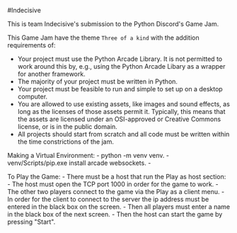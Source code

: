 #Indecisive

This is team Indecisive's submission to the Python Discord's Game Jam.

This Game Jam have the theme `Three of a kind` with the addition requirements of:
 - Your project must use the Python Arcade Library. 
 It is not permitted to work around this by, e.g., using the Python Arcade Libary as a wrapper for another framework.
 - The majority of your project must be written in Python.
 - Your project must be feasible to run and simple to set up on a desktop computer.
 - You are allowed to use existing assets, like images and sound effects, as long as the licenses of those assets permit it. 
 Typically, this means that the assets are licensed under an OSI-approved or Creative Commons license, or is in the public domain.
 - All projects should start from scratch and all code must be written within the time constrictions of the jam.

Making a Virtual Environment:
    - python -m venv venv.
    - venv/Scripts/pip.exe install arcade websockets.
    - 

To Play the Game:
    - There must be a host that run the Play as host section:
        - The host must open the TCP port 1000 in order for the game to work.
    - The other two players connect to the game via the Play as a client menu.
    - In order for the client to connect to the server the ip address must be entered in the black box on the screen.
    - Then all players must enter a name in the black box of the next screen.
    - Then the host can start the game by pressing "Start".
    
    
